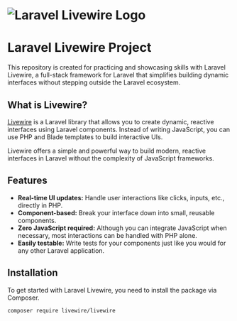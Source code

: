 # ![Laravel Livewire Logo](https://picperf.io/https://laravelnews.s3.amazonaws.com/images/laravel-livewire.png)

# Laravel Livewire Project

This repository is created for practicing and showcasing skills with Laravel Livewire, a full-stack framework for Laravel that simplifies building dynamic interfaces without stepping outside the Laravel ecosystem.

## What is Livewire?

[Livewire](https://laravel-livewire.com/) is a Laravel library that allows you to create dynamic, reactive interfaces using Laravel components. Instead of writing JavaScript, you can use PHP and Blade templates to build interactive UIs.

Livewire offers a simple and powerful way to build modern, reactive interfaces in Laravel without the complexity of JavaScript frameworks.

## Features

- **Real-time UI updates:** Handle user interactions like clicks, inputs, etc., directly in PHP.
- **Component-based:** Break your interface down into small, reusable components.
- **Zero JavaScript required:** Although you can integrate JavaScript when necessary, most interactions can be handled with PHP alone.
- **Easily testable:** Write tests for your components just like you would for any other Laravel application.

## Installation

To get started with Laravel Livewire, you need to install the package via Composer.

```bash
composer require livewire/livewire
